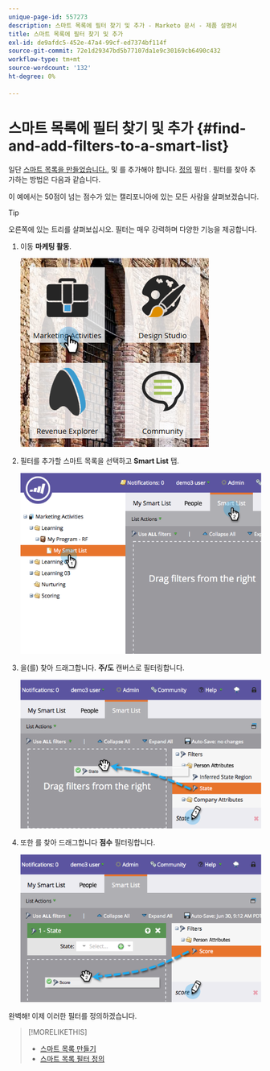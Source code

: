 ```yaml
---
unique-page-id: 557273
description: 스마트 목록에 필터 찾기 및 추가 - Marketo 문서 - 제품 설명서
title: 스마트 목록에 필터 찾기 및 추가
exl-id: de9afdc5-452e-47a4-99cf-ed7374bf114f
source-git-commit: 72e1d29347bd5b77107da1e9c30169cb6490c432
workflow-type: tm+mt
source-wordcount: '132'
ht-degree: 0%

---
```


# 스마트 목록에 필터 찾기 및 추가 {#find-and-add-filters-to-a-smart-list}

일단 [스마트 목록을 만들었습니다.](/help/marketo/product-docs/core-marketo-concepts/smart-lists-and-static-lists/creating-a-smart-list/create-a-smart-list.md), 및 를 추가해야 합니다. [정의](/help/marketo/product-docs/core-marketo-concepts/smart-lists-and-static-lists/creating-a-smart-list/define-smart-list-filters.md) 필터 . 필터를 찾아 추가하는 방법은 다음과 같습니다.

이 예에서는 50점이 넘는 점수가 있는 캘리포니아에 있는 모든 사람을 살펴보겠습니다.

>[!TIP]
>
>오른쪽에 있는 트리를 살펴보십시오. 필터는 매우 강력하며 다양한 기능을 제공합니다.

1. 이동 **마케팅 활동**.

   ![](assets/ma.png)

1. 필터를 추가할 스마트 목록을 선택하고 **Smart List** 탭.

   ![](assets/two.png)

1. 을(를) 찾아 드래그합니다. **주/도** 캔버스로 필터링합니다.

   ![](assets/three.png)

1. 또한 를 찾아 드래그합니다 **점수** 필터링합니다.

   ![](assets/four.png)

완벽해! 이제 이러한 필터를 정의하겠습니다.

>[!MORELIKETHIS]
>
>* [스마트 목록 만들기](/help/marketo/product-docs/core-marketo-concepts/smart-lists-and-static-lists/creating-a-smart-list/create-a-smart-list.md)
>* [스마트 목록 필터 정의](/help/marketo/product-docs/core-marketo-concepts/smart-lists-and-static-lists/creating-a-smart-list/define-smart-list-filters.md)

